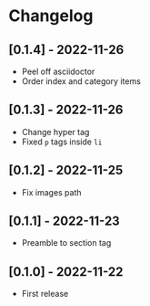 # Changelog

## [0.1.4] - 2022-11-26
- Peel off asciidoctor
- Order index and category items

## [0.1.3] - 2022-11-26
- Change hyper tag
- Fixed `p` tags inside `li`

## [0.1.2] - 2022-11-25
- Fix images path

## [0.1.1] - 2022-11-23
- Preamble to section tag

## [0.1.0] - 2022-11-22
- First release